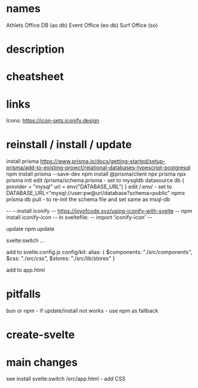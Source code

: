 # names
Athlets Office DB (ao db)
Event Office (eo db)
Surf Office (so)

# description



# cheatsheet



# links
Icons: https://icon-sets.iconify.design



# reinstall / install / update
install prisma
        https://www.prisma.io/docs/getting-started/setup-prisma/add-to-existing-project/relational-databases-typescript-postgresql
        npm install prisma --save-dev
        npm install @prisma/client
        npx prisma
        npx prisma init
        edit /prisma/schema.prisma  - set to mysqldb
                datasource db {
                        provider = "mysql"
                        url      = env("DATABASE_URL")
                }
        edit /.env/  - set to DATABASE_URL="mysql://user:pw@url/database?schema=public"
        npmx prisma db pull  - to re-init the schema file and set same as msql-db


--
--install iconify 
--        https://joyofcode.xyz/using-iconify-with-svelte
--        npm install iconify-icon
--        in sveltefile: 
--                import 'iconify-icon'
--                <iconify-icon icon="mdi:home"></iconify-icon>

update
        npm update


svelte:switch
        ...


add to svelte.config.js
        config/kit:
		alias: {
			$components: "./src/components",
			$css: "./src/css",
			$stores: "./src/lib/stores"
		}

add to app.html
		<link rel="stylesheet" href="/src/css/app.css">
		<script src="https://code.iconify.design/iconify-icon/1.0.7/iconify-icon.min.js"></script>

# pitfalls
bun or npm  - if update/install not works - use npm as fallback




# create-svelte



# main changes
see install svelte:switch
/src/app.html  - add CSS <link rel="stylesheet" href="/src/css/app.css">